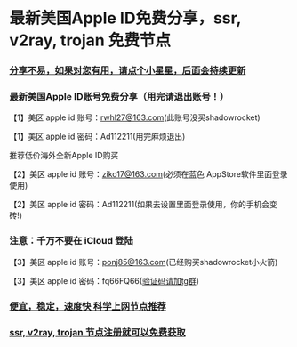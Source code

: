 # 最新美国Apple ID免费分享，ssr, v2ray, trojan 免费节点

### [分享不易，如果对您有用，请点个小星星，后面会持续更新](https://github.com/kxswgj/appleid-free)

### 最新美国Apple ID账号免费分享（用完请退出账号！）

【1】美区 apple id 账号：rwhl27@163.com(此账号没买shadowrocket)

【1】美区 apple id 密码：Ad112211(用完麻烦退出)

推荐低价海外全新Apple ID购买

【2】美区 apple id 账号：ziko17@163.com(必须在蓝色 AppStore软件里面登录使用)

【2】美区 apple id 密码：Ad112211(如果去设置里面登录使用，你的手机会变砖!)

### 注意：千万不要在 iCloud 登陆

【3】美区 apple id 账号：ponj85@163.com(已经购买shadowrocket小火箭)

【3】美区 apple id 密码：fq66FQ66(<a href="https://t.me/apple_id_share" target="_blank">验证码请加tg群</a>)

### <a href="https://kxswgj.ml" target="_blank">便宜，稳定，速度快 科学上网节点推荐</a>

### <a href="https://kxswgj.ml" target="_blank">ssr, v2ray, trojan 节点注册就可以免费获取</a>

